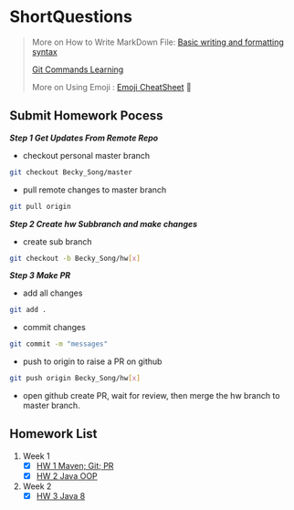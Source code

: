 # ShortQuestions
> More on How to Write MarkDown File: [Basic writing and formatting syntax](https://docs.github.com/en/get-started/writing-on-github/getting-started-with-writing-and-formatting-on-github/basic-writing-and-formatting-syntax)
>
> [Git Commands Learning](https://learngitbranching.js.org)
>
> More on Using Emoji : [Emoji CheatSheet](https://github.com/ikatyang/emoji-cheat-sheet/blob/master/README.md) :butterfly:
## Submit Homework Pocess

**_Step 1 Get Updates From Remote Repo_**

- checkout personal master branch
```bash
git checkout Becky_Song/master
```
- pull remote changes to master branch
```bash
git pull origin
```
**_Step 2 Create hw Subbranch and make changes_**
- create sub branch
```bash
git checkout -b Becky_Song/hw[x]
```
**_Step 3 Make PR_**
- add all changes
```bash
git add .
```
- commit changes
```bash
git commit -m "messages"
```
- push to origin to raise a PR on github
```bash
git push origin Becky_Song/hw[x] 
```
- open github create PR, wait for review, then merge the hw branch to master branch.

## Homework List

1. Week 1
    - [x] [HW 1 Maven; Git; PR](hw1.md)
    - [x] [HW 2 Java OOP](hw2.md)

2. Week 2
    - [x] [HW 3 Java 8](hw3.md)